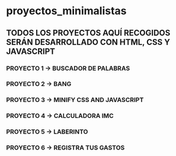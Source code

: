# proyectos_minimalistas

## TODOS LOS PROYECTOS AQUÍ RECOGIDOS SERÁN DESARROLLADO CON HTML, CSS Y JAVASCRIPT

### PROYECTO 1 -> BUSCADOR DE PALABRAS
### PROYECTO 2 -> BANG
### PROYECTO 3 -> MINIFY CSS AND JAVASCRIPT
### PROYECTO 4 -> CALCULADORA IMC
### PROYECTO 5 -> LABERINTO
### PROYECTO 6 -> REGISTRA TUS GASTOS